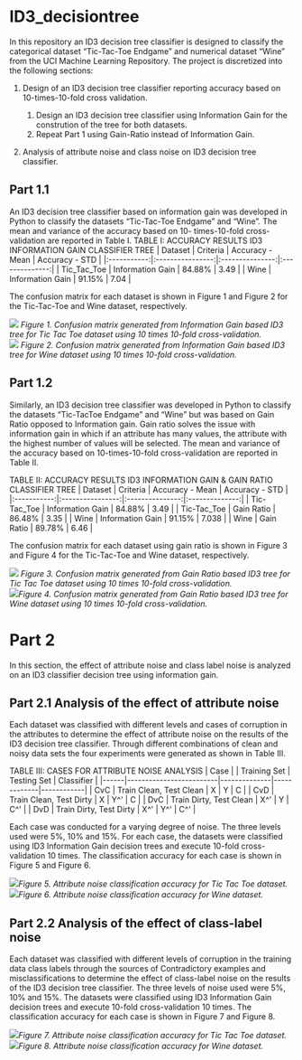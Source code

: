 # ID3_decisiontree

In this repository an ID3 decision tree classifier is designed to classify the categorical dataset “Tic-Tac-Toe Endgame” and numerical dataset “Wine” from the UCI Machine Learning Repository. The project is discretized into the following sections:
1. Design of an ID3 decision tree classifier reporting accuracy based on 10-times-10-fold cross validation.
    1. Design an ID3 decision tree classifier using Information Gain for the constrution of the tree for both datasets.
    1. Repeat Part 1 using Gain-Ratio instead of Information Gain. 

1. Analysis of attribute noise and class noise on ID3 decision tree classifier.

## Part 1.1
An ID3 decision tree classifier based on information gain was developed in Python to classify the
datasets “Tic-Tac-Toe Endgame” and “Wine”. The mean and variance of the accuracy based on 10-
times-10-fold cross-validation are reported in Table I. 
TABLE I: ACCURACY RESULTS ID3 INFORMATION GAIN CLASSIFIER TREE 
|   Dataset   |     Criteria     | Accuracy - Mean | Accuracy - STD |
|:-----------:|:----------------:|:---------------:|:--------------:|
| Tic_Tac_Toe | Information Gain |      84.88%     |      3.49      |
|     Wine    | Information Gain |      91.15%     |      7.04      |

The confusion matrix for each dataset is shown in Figure 1 and Figure 2 for the Tic-Tac-Toe and
Wine dataset, respectively. 

![](FIGURES/TTT_IG_conf_mat2.png)  *Figure 1. Confusion matrix generated from Information Gain based ID3 tree for Tic Tac Toe dataset using 10 times 10-fold cross-validation.*  
![](FIGURES/Wine_IG_conf_mat.png)  *Figure 2. Confusion matrix generated from Information Gain based ID3 tree for Wine dataset using 10 times 10-fold cross-validation.*  

## Part 1.2
Similarly, an ID3 decision tree classifier was developed in Python to classify the datasets “Tic-TacToe Endgame” and “Wine” but was based on Gain Ratio opposed to Information gain. Gain ratio
solves the issue with information gain in which if an attribute has many values, the attribute with
the highest number of values will be selected. The mean and variance of the accuracy based on 10-times-10-fold cross-validation are reported in
Table II. 

TABLE II: ACCURACY RESULTS ID3 INFORMATION GAIN & GAIN RATIO CLASSIFIER TREE 
|   Dataset   |     Criteria     | Accuracy - Mean | Accuracy - STD |
|:-----------:|:----------------:|:---------------:|:--------------:|
| Tic-Tac_Toe | Information Gain |      84.88%     |      3.49      |
| Tic-Tac_Toe |    Gain Ratio    |      86.48%     |      3.35      |
|     Wine    | Information Gain |      91.15%     |      7.038     |
|     Wine    |    Gain Ratio    |      89.78%     |      6.46      |

The confusion matrix for each dataset using gain ratio is shown in Figure 3 and Figure 4 for the Tic-Tac-Toe and
Wine dataset, respectively. 

![](FIGURES/TTT_IG_conf_mat2.png) *Figure 3. Confusion matrix generated from Gain Ratio based ID3 tree for Tic Tac Toe dataset using 10 times 10-fold cross-validation.*  
![](FIGURES/Wine_GR_conf_mat.png)*Figure 4. Confusion matrix generated from Gain Ratio based ID3 tree for Wine dataset using 10 times 10-fold cross-validation.*

# Part 2
In this section, the effect of attribute noise and class label noise is analyzed on an ID3 classifier decision tree using information gain. 

## Part 2.1 Analysis of the effect of attribute noise
Each dataset was classified with different levels and cases of corruption in the attributes to
determine the effect of attribute noise on the results of the ID3 decision tree classifier. 
Through different combinations of clean and noisy data sets the four experiments were generated as shown in Table III. 

TABLE III: CASES FOR ATTRIBUTE NOISE ANALYSIS
| Case |                         | Training Set | Testing Set | Classifier |
|------|-------------------------|--------------|-------------|------------|
| CvC  | Train Clean, Test Clean | X            | Y           | C          |
| CvD  | Train Clean, Test Dirty | X            | Y^'         | C          |
| DvC  | Train Dirty, Test Clean | X^'          | Y           | C^'        |
| DvD  | Train Dirty, Test Dirty | X^'          | Y^'         | C^'        |


Each case was conducted for a varying degree of noise. The three levels used were 5%, 10% and 15%. For each case, the datasets were classified using ID3 Information Gain decision trees and execute 10-fold cross-validation 10 times. The classification accuracy for each case is shown in Figure 5 and Figure 6.

![](FIGURES/TTT_Attribute_noise.png)*Figure 5. Attribute noise classification accuracy for Tic Tac Toe dataset.*  
![](FIGURES/Wine_Attribute_noise.png)*Figure 6. Attribute noise classification accuracy for Wine dataset.*  

## Part 2.2 Analysis of the effect of class-label noise 

Each dataset was classified with different levels of corruption in the training data class labels through the sources of Contradictory examples and misclassifications to determine the effect of class-label noise on the results of the ID3 decision tree classifier.
The three levels of noise used were 5%, 10% and 15%. The datasets were classified using ID3 Information Gain decision trees and execute 10-fold cross-validation 10 times. The classification accuracy for each case is shown in Figure 7 and Figure 8.

![](FIGURES/TTT_class_noise.png)*Figure 7. Attribute noise classification accuracy for Tic Tac Toe dataset.*  
![](FIGURES/Wine_class_noise.png)*Figure 8. Attribute noise classification accuracy for Wine dataset.*  



